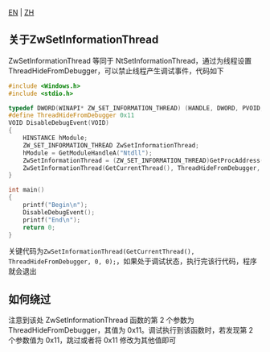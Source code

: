 [EN](./zwsetinformationthread.md) | [ZH](./zwsetinformationthread-zh.md)
## 关于ZwSetInformationThread

ZwSetInformationThread 等同于 NtSetInformationThread，通过为线程设置 ThreadHideFromDebugger，可以禁止线程产生调试事件，代码如下  
```c
#include <Windows.h>
#include <stdio.h>

typedef DWORD(WINAPI* ZW_SET_INFORMATION_THREAD) (HANDLE, DWORD, PVOID, ULONG);
#define ThreadHideFromDebugger 0x11
VOID DisableDebugEvent(VOID)
{
    HINSTANCE hModule;
    ZW_SET_INFORMATION_THREAD ZwSetInformationThread;
    hModule = GetModuleHandleA("Ntdll");
    ZwSetInformationThread = (ZW_SET_INFORMATION_THREAD)GetProcAddress(hModule, "ZwSetInformationThread");
    ZwSetInformationThread(GetCurrentThread(), ThreadHideFromDebugger, 0, 0);
}

int main()
{
    printf("Begin\n");
    DisableDebugEvent();
    printf("End\n");
    return 0;
}
```

关键代码为`ZwSetInformationThread(GetCurrentThread(), ThreadHideFromDebugger, 0, 0);`，如果处于调试状态，执行完该行代码，程序就会退出  

## 如何绕过

注意到该处 ZwSetInformationThread 函数的第 2 个参数为 ThreadHideFromDebugger，其值为 0x11。调试执行到该函数时，若发现第 2 个参数值为 0x11，跳过或者将 0x11 修改为其他值即可  